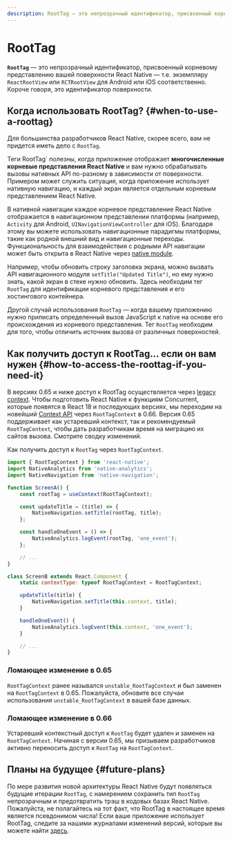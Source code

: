 ```yaml
---
description: RootTag — это непрозрачный идентификатор, присвоенный корневому представлению вашей поверхности React Native
---
```


# RootTag

**`RootTag`** — это непрозрачный идентификатор, присвоенный корневому представлению вашей поверхности React Native — т.е. экземпляру `ReactRootView` или `RCTRootView` для Android или iOS соответственно. Короче говоря, это идентификатор поверхности.

## Когда использовать RootTag? {#when-to-use-a-roottag}

Для большинства разработчиков React Native, скорее всего, вам не придется иметь дело с `RootTag`.

Теги RootTag` полезны, когда приложение отображает **многочисленные корневые представления React Native** и вам нужно обрабатывать вызовы нативных API по-разному в зависимости от поверхности. Примером может служить ситуация, когда приложение использует нативную навигацию, и каждый экран является отдельным корневым представлением React Native.

В нативной навигации каждое корневое представление React Native отображается в навигационном представлении платформы (например, `Activity` для Android, `UINavigationViewController` для iOS). Благодаря этому вы можете использовать навигационные парадигмы платформы, такие как родной внешний вид и навигационные переходы. Функциональность для взаимодействия с родными API навигации может быть открыта в React Native через [native module](native-modules-intro.md).

Например, чтобы обновить строку заголовка экрана, можно вызвать API навигационного модуля `setTitle("Updated Title")`, но ему нужно знать, какой экран в стеке нужно обновить. Здесь необходим тег `RootTag` для идентификации корневого представления и его хостингового контейнера.

Другой случай использования `RootTag` — когда вашему приложению нужно приписать определенный вызов JavaScript к native на основе его происхождения из корневого представления. Тег `RootTag` необходим для того, чтобы отличить источник вызова от различных поверхностей.

## Как получить доступ к RootTag... если он вам нужен {#how-to-access-the-roottag-if-you-need-it}

В версиях 0.65 и ниже доступ к RootTag осуществляется через [legacy context](https://github.com/facebook/react-native/blob/v0.64.1/Libraries/ReactNative/AppContainer.js#L56). Чтобы подготовить React Native к функциям Concurrent, которые появятся в React 18 и последующих версиях, мы переходим на новейший [Context API](https://reactdev.ru/learn/passing-data-deeply-with-context/) через `RootTagContext` в 0.66. Версия 0.65 поддерживает как устаревший контекст, так и рекомендуемый `RootTagContext`, чтобы дать разработчикам время на миграцию их сайтов вызова. Смотрите сводку изменений.

Как получить доступ к `RootTag` через `RootTagContext`.

```js
import { RootTagContext } from 'react-native';
import NativeAnalytics from 'native-analytics';
import NativeNavigation from 'native-navigation';

function ScreenA() {
    const rootTag = useContext(RootTagContext);

    const updateTitle = (title) => {
        NativeNavigation.setTitle(rootTag, title);
    };

    const handleOneEvent = () => {
        NativeAnalytics.logEvent(rootTag, 'one_event');
    };

    // ...
}

class ScreenB extends React.Component {
    static contextType: typeof RootTagContext = RootTagContext;

    updateTitle(title) {
        NativeNavigation.setTitle(this.context, title);
    }

    handleOneEvent() {
        NativeAnalytics.logEvent(this.context, 'one_event');
    }

    // ...
}
```

### Ломающее изменение в 0.65

`RootTagContext` ранее назывался `unstable_RootTagContext` и был заменен на `RootTagContext` в 0.65. Пожалуйста, обновите все случаи использования `unstable_RootTagContext` в вашей базе данных.

### Ломающее изменение в 0.66

Устаревший контекстный доступ к `RootTag` будет удален и заменен на `RootTagContext`. Начиная с версии 0.65, мы призываем разработчиков активно переносить доступ к `RootTag` на `RootTagContext`.

## Планы на будущее {#future-plans}

По мере развития новой архитектуры React Native будут появляться будущие итерации `RootTag`, с намерением сохранить тип `RootTag` непрозрачным и предотвратить трэш в кодовых базах React Native. Пожалуйста, не полагайтесь на тот факт, что RootTag в настоящее время является псевдонимом числа! Если ваше приложение использует RootTag, следите за нашими журналами изменений версий, которые вы можете найти [здесь](https://github.com/facebook/react-native/blob/main/CHANGELOG.md).
